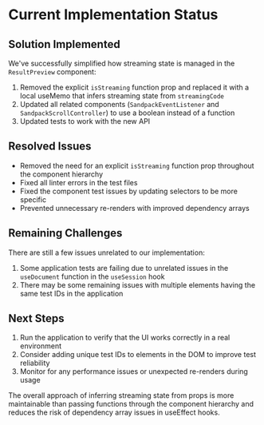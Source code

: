 # Current Implementation Status

## Solution Implemented
We've successfully simplified how streaming state is managed in the `ResultPreview` component:

1. Removed the explicit `isStreaming` function prop and replaced it with a local useMemo that infers streaming state from `streamingCode`
2. Updated all related components (`SandpackEventListener` and `SandpackScrollController`) to use a boolean instead of a function
3. Updated tests to work with the new API

## Resolved Issues
- Removed the need for an explicit `isStreaming` function prop throughout the component hierarchy
- Fixed all linter errors in the test files
- Fixed the component test issues by updating selectors to be more specific
- Prevented unnecessary re-renders with improved dependency arrays

## Remaining Challenges
There are still a few issues unrelated to our implementation:

1. Some application tests are failing due to unrelated issues in the `useDocument` function in the `useSession` hook
2. There may be some remaining issues with multiple elements having the same test IDs in the application

## Next Steps
1. Run the application to verify that the UI works correctly in a real environment
2. Consider adding unique test IDs to elements in the DOM to improve test reliability
3. Monitor for any performance issues or unexpected re-renders during usage

The overall approach of inferring streaming state from props is more maintainable than passing functions through the component hierarchy and reduces the risk of dependency array issues in useEffect hooks.
